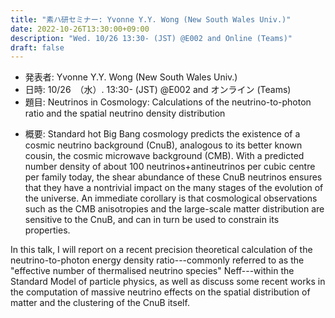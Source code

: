 ```yaml
---
title: "素ハ研セミナー: Yvonne Y.Y. Wong (New South Wales Univ.)"
date: 2022-10-26T13:30:00+09:00
description: "Wed. 10/26 13:30- (JST) @E002 and Online (Teams)"
draft: false
---
```


- 発表者:
Yvonne Y.Y. Wong (New South Wales Univ.)
- 日時: 10/26　（水）.  13:30- (JST) @E002 and オンライン (Teams)
- 題目:
Neutrinos in Cosmology: Calculations of the neutrino-to-photon ratio and the spatial neutrino density distribution

<!--more-->

- 概要:
Standard hot Big Bang cosmology predicts the existence of a cosmic neutrino background (CnuB), analogous to its better known cousin, the cosmic microwave background (CMB). With a predicted number density of about 100 neutrinos+antineutrinos per cubic centre per family today, the shear abundance of these CnuB neutrinos ensures that they have a nontrivial impact on the many stages of the evolution of the universe. An immediate corollary is that cosmological observations such as the CMB anisotropies and the large-scale matter distribution are sensitive to the CnuB, and can in turn be used to constrain its properties.

In this talk, I will report on a recent precision theoretical calculation of the neutrino-to-photon energy density ratio---commonly referred to as the "effective number of thermalised neutrino species" Neff---within the Standard Model of particle physics, as well as discuss some recent works in the computation of massive neutrino effects on the spatial distribution of matter and the clustering of the CnuB itself.